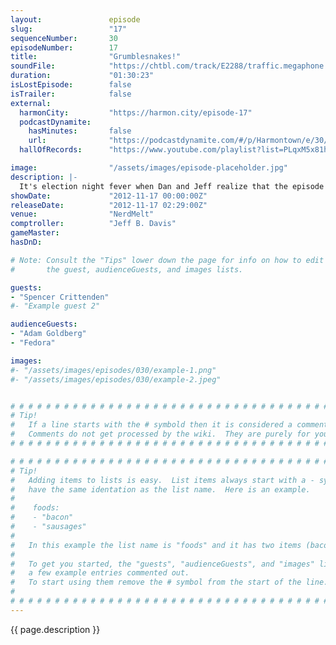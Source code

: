 ```yaml
---
layout:               episode
slug:                 "17"
sequenceNumber:       30
episodeNumber:        17
title:                "Grumblesnakes!"
soundFile:            "https://chtbl.com/track/E2288/traffic.megaphone.fm/STA4038433294.mp3?updated=1555704658"
duration:             "01:30:23"
isLostEpisode:        false
isTrailer:            false
external:
  harmonCity:         "https://harmon.city/episode-17"
  podcastDynamite:
    hasMinutes:       false
    url:              "https://podcastdynamite.com/#/p/Harmontown/e/30/17"
  hallOfRecords:      "https://www.youtube.com/playlist?list=PLqxM5x81hNObYVGdjbfLyV8x3uWjpTxaH"

image:                "/assets/images/episode-placeholder.jpg"
description: |-
  It's election night fever when Dan and Jeff realize that the episode will air long after the election. Clearly a devout Democrat, Dan complains about his hired help before bringing up a real live woman to referee history's least informed Harry Potter trivia competition. Plus: transitional D&D! Freestyle rapping! Not knowing how to end the show!
showDate:             "2012-11-17 00:00:00Z"
releaseDate:          "2012-11-17 02:29:00Z"
venue:                "NerdMelt"
comptroller:          "Jeff B. Davis"
gameMaster:           
hasDnD:               

# Note: Consult the "Tips" lower down the page for info on how to edit
#       the guest, audienceGuests, and images lists.

guests:
- "Spencer Crittenden"
#- "Example guest 2"

audienceGuests:
- "Adam Goldberg"
- "Fedora"

images:
#- "/assets/images/episodes/030/example-1.png"
#- "/assets/images/episodes/030/example-2.jpeg"


# # # # # # # # # # # # # # # # # # # # # # # # # # # # # # # # # # # # # # # # # # # # #
# Tip!
#   If a line starts with the # symbold then it is considered a comment.
#   Comments do not get processed by the wiki.  They are purely for your information.
# # # # # # # # # # # # # # # # # # # # # # # # # # # # # # # # # # # # # # # # # # # # #

# # # # # # # # # # # # # # # # # # # # # # # # # # # # # # # # # # # # # # # # # # # # #
# Tip!
#   Adding items to lists is easy.  List items always start with a - symbol and have
#   have the same identation as the list name.  Here is an example.
#
#    foods:
#    - "bacon"
#    - "sausages"
#
#   In this example the list name is "foods" and it has two items (bacon, and sausages).
#
#   To get you started, the "guests", "audienceGuests", and "images" lists below have
#   a few example entries commented out.
#   To start using them remove the # symbol from the start of the line.
#
# # # # # # # # # # # # # # # # # # # # # # # # # # # # # # # # # # # # # # # # # # # # #
---
```


<!-- The episode description will be rendered here -->
{{ page.description }}

<!-- Add your content BELOW here -->
<!-- vvvvvvvvvvvvvvvvvvvvvvvvvvv -->




<!-- ^^^^^^^^^^^^^^^^^^^^^^^^^^^ -->
<!-- Add your content ABOVE here -->

<!-- The episode gallery will be rendered here -->